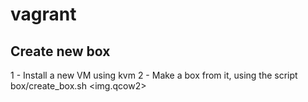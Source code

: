 # vagrant

## Create new box
1 - Install a new VM using kvm
2 - Make a box from it, using the script box/create_box.sh <img.qcow2>

